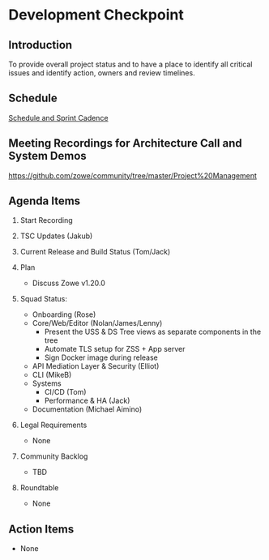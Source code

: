 # Development Checkpoint

Introduction
------------
To provide overall project status and to have a place to identify all critical issues and identify action, owners and review timelines.

Schedule
--------
[Schedule and Sprint Cadence](https://github.com/zowe/community/blob/master/Project%20Management/Schedule/Zowe%20PI%20%26%20Sprint%20Cadence.md)

Meeting Recordings for Architecture Call and System Demos
-----------------
https://github.com/zowe/community/tree/master/Project%20Management

Agenda Items
------------
1. Start Recording
2. TSC Updates (Jakub)
3. Current Release and Build Status (Tom/Jack)
4. Plan
     - Discuss Zowe v1.20.0
5. Squad Status:
    - Onboarding (Rose)
    - Core/Web/Editor (Nolan/James/Lenny)
       - Present the USS & DS Tree views as separate components in the tree
       - Automate TLS setup for ZSS + App server
       - Sign Docker image during release
    - API Mediation Layer & Security (Elliot)
    - CLI (MikeB)
    - Systems
      - CI/CD (Tom)
      - Performance & HA (Jack)
    - Documentation (Michael Aimino)

6. Legal Requirements
    - None

7. Community Backlog
    - TBD
8. Roundtable
    - None

Action Items
------------
- None
